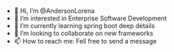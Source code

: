 - 👋 Hi, I’m @AndersonLorena
- 👀 I’m interested in Enterprise Software Development
- 🌱 I’m currently learning spring boot deep details
- 💞️ I’m looking to collaborate on new frameworks
- 📫 How to reach me: Fell free to send a message

<!---
AndersonLorena/AndersonLorena is a ✨ special ✨ repository because its `README.md` (this file) appears on your GitHub profile.
You can click the Preview link to take a look at your changes.
--->
